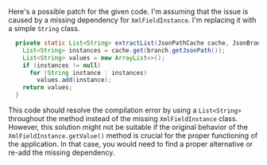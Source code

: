 Here's a possible patch for the given code. I'm assuming that the issue is caused by a missing dependency for `XmlFieldInstance`. I'm replacing it with a simple `String` class.

```java
  private static List<String> extractList(JsonPathCache cache, JsonBranch branch) {
    List<String> instances = cache.get(branch.getJsonPath());
    List<String> values = new ArrayList<>();
    if (instances != null)
      for (String instance : instances)
        values.add(instance);
    return values;
  }
```

This code should resolve the compilation error by using a `List<String>` throughout the method instead of the missing `XmlFieldInstance` class. However, this solution might not be suitable if the original behavior of the `XmlFieldInstance.getValue()` method is crucial for the proper functioning of the application. In that case, you would need to find a proper alternative or re-add the missing dependency.